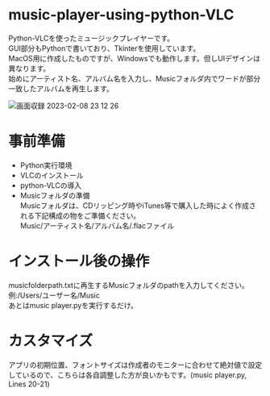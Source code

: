 # music-player-using-python-VLC 

Python-VLCを使ったミュージックプレイヤーです。  
GUI部分もPythonで書いており、Tkinterを使用しています。  
MacOS用に作成したものですが、Windowsでも動作します。但しUIデザインは異なります。  
始めにアーティスト名、アルバム名を入力し、Musicフォルダ内でワードが部分一致したアルバムを再生します。  

![画面収録 2023-02-08 23 12 26](https://user-images.githubusercontent.com/101491438/217554235-16e67bb5-3577-4164-950d-d43cb5389c38.gif)

# 事前準備

- Python実行環境
- VLCのインストール
- python-VLCの導入
- Musicフォルダの準備  
  Musicフォルダは、CDリッピング時やiTunes等で購入した時によく作成される下記構成の物をご準備ください。  
  Music/アーティスト名/アルバム名/.flacファイル  

# インストール後の操作

musicfolderpath.txtに再生するMusicフォルダのpathを入力してください。  
例:/Users/ユーザー名/Music  
あとはmusic player.pyを実行するだけ。  

# カスタマイズ

アプリの初期位置、フォントサイズは作成者のモニターに合わせて絶対値で設定しているので、こちらは各自調整した方が良いかもです。(music player.py, Lines 20-21)  
